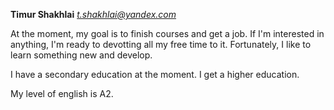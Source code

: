 **Timur Shakhlai**
*t.shakhlai@yandex.com*


At the moment, my goal is to finish courses and get a job. If I'm interested in anything, I'm ready to devotting all my free time to it. Fortunately, I like to learn something new and develop.


I have a secondary education at the moment. I get a higher education.


My level of english is A2.
